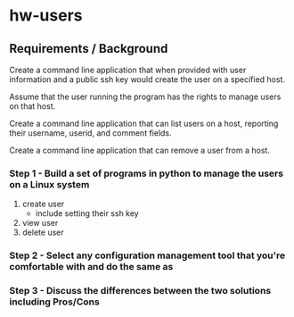 # hw-users

## Requirements / Background

Create a command line application that when provided with user information and a public ssh key would create the user on a specified host.

Assume that the user running the program has the rights to manage users on that host.

Create a command line application that can list users on a host, reporting their username, userid, and comment fields.

Create a command line application that can remove a user from a host.

### Step 1 - Build a set of programs in python to manage the users on a Linux system

1. create user
   - include setting their ssh key
2. view user
3. delete user

### Step 2 - Select any configuration management tool that you're comfortable with and do the same as

### Step 3 - Discuss the differences between the two solutions including Pros/Cons
